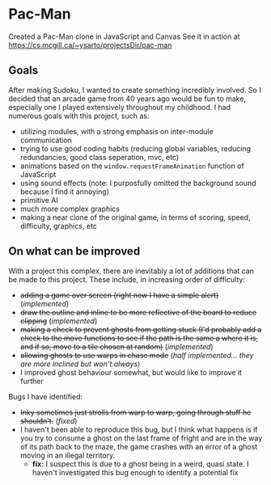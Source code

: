 # Pac-Man
Created a Pac-Man clone in JavaScript and Canvas
See it in action at https://cs.mcgill.ca/~ysarto/projectsDir/pac-man
## Goals
After making Sudoku, I wanted to create something incredibly involved. So I decided that an arcade game from 40 years ago would be fun to make, especially one I played extensively throughout my childhood. I had numerous goals with this project, such as:
- utilizing modules, with a strong emphasis on inter-module communication
- trying to use good coding habits (reducing global variables, reducing redundancies, good class seperation, mvc, etc)
- animations based on the `window.requestFrameAnimation` function of JavaScript
- using sound effects (note: I purposfully omitted the background sound because I find it annoying)
- primitive AI
- much more complex graphics
- making a near clone of the original game, in terms of scoring, speed, difficulty, graphics, etc
## On what can be improved
With a project this complex, there are inevitably a lot of additions that can be made to this project. These include, in increasing order of difficulty:
- ~~adding a game over screen (right now I have a simple alert)~~ (*implemented*)
- ~~draw the outline and inline to be more reflective of the board to reduce clipping~~ (*implemented*)
- ~~making a check to prevent ghosts from getting stuck (I'd probably add a check to the move functions to see if the path is the same a where it is, and if so, move to a tile chosen at random)~~ (*implemented*)
- ~~allowing ghosts to use warps in chase mode~~ (*half implemented... they are more inclined but won't always*)
- I improved ghost behaviour somewhat, but would like to improve it further


Bugs I have identified:
- ~~Inky sometimes just strolls from warp to warp, going through stuff he shouldn't.~~ (*fixed*)
- I haven't been able to reproduce this bug, but I think what happens is if you try to consume a ghost on the last frame of fright and are in the way of its path back to the maze, the game crashes with an error of a ghost moving in an illegal territory.
  - **fix:** I suspect this is due to a ghost being in a weird, quasi state. I haven't investigated this bug enough to identify a potential fix
